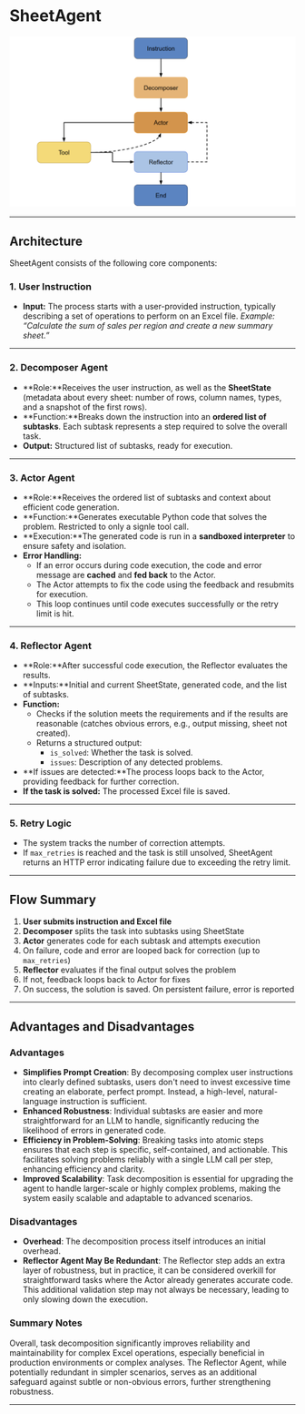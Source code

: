 # SheetAgent

![Flow Diagram](./misc/NewGraph.png)

---

## Architecture

SheetAgent consists of the following core components:

### 1. User Instruction

- **Input:**
  The process starts with a user-provided instruction, typically describing a set of operations to perform on an Excel file.
  *Example: “Calculate the sum of sales per region and create a new summary sheet.”*

---

### 2. Decomposer Agent

- **Role:**Receives the user instruction, as well as the **SheetState** (metadata about every sheet: number of rows, column names, types, and a snapshot of the first rows).
- **Function:**Breaks down the instruction into an **ordered list of subtasks**. Each subtask represents a step required to solve the overall task.
- **Output:**
  Structured list of subtasks, ready for execution.

---

### 3. Actor Agent

- **Role:**Receives the ordered list of subtasks and context about efficient code generation.
- **Function:**Generates executable Python code that solves the problem. Restricted to only a signle tool call.
- **Execution:**The generated code is run in a **sandboxed interpreter** to ensure safety and isolation.
- **Error Handling:**
  - If an error occurs during code execution, the code and error message are **cached** and **fed back** to the Actor.
  - The Actor attempts to fix the code using the feedback and resubmits for execution.
  - This loop continues until code executes successfully or the retry limit is hit.

---

### 4. Reflector Agent

- **Role:**After successful code execution, the Reflector evaluates the results.
- **Inputs:**Initial and current SheetState, generated code, and the list of subtasks.
- **Function:**
  - Checks if the solution meets the requirements and if the results are reasonable (catches obvious errors, e.g., output missing, sheet not created).
  - Returns a structured output:
    - `is_solved`: Whether the task is solved.
    - `issues`: Description of any detected problems.
- **If issues are detected:**The process loops back to the Actor, providing feedback for further correction.
- **If the task is solved:**
  The processed Excel file is saved.

---

### 5. Retry Logic

- The system tracks the number of correction attempts.
- If `max_retries` is reached and the task is still unsolved, SheetAgent returns an HTTP error indicating failure due to exceeding the retry limit.

---

## Flow Summary

1. **User submits instruction and Excel file**
2. **Decomposer** splits the task into subtasks using SheetState
3. **Actor** generates code for each subtask and attempts execution
4. On failure, code and error are looped back for correction (up to `max_retries`)
5. **Reflector** evaluates if the final output solves the problem
6. If not, feedback loops back to Actor for fixes
7. On success, the solution is saved. On persistent failure, error is reported

---

## Advantages and Disadvantages

### Advantages

* **Simplifies Prompt Creation**: By decomposing complex user instructions into clearly defined subtasks, users don't need to invest excessive time creating an elaborate, perfect prompt. Instead, a high-level, natural-language instruction is sufficient.
* **Enhanced Robustness**: Individual subtasks are easier and more straightforward for an LLM to handle, significantly reducing the likelihood of errors in generated code.
* **Efficiency in Problem-Solving**: Breaking tasks into atomic steps ensures that each step is specific, self-contained, and actionable. This facilitates solving problems reliably with a single LLM call per step, enhancing efficiency and clarity.
* **Improved Scalability**: Task decomposition is essential for upgrading the agent to handle larger-scale or highly complex problems, making the system easily scalable and adaptable to advanced scenarios.

### Disadvantages

* **Overhead**: The decomposition process itself introduces an initial overhead.
* **Reflector Agent May Be Redundant**: The Reflector step adds an extra layer of robustness, but in practice, it can be considered overkill for straightforward tasks where the Actor already generates accurate code. This additional validation step may not always be necessary, leading to only slowing down the execution.

### Summary Notes

Overall, task decomposition significantly improves reliability and maintainability for complex Excel operations, especially beneficial in production environments or complex analyses. The Reflector Agent, while potentially redundant in simpler scenarios, serves as an additional safeguard against subtle or non-obvious errors, further strengthening robustness.

---


